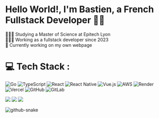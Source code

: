 
# Hello World!, I'm Bastien, a French Fullstack Developer 👋🏼
👨🏼‍🎓 Studying a Master of Science at Epitech Lyon<br>👨🏼‍💻 Working as a fullstack developer since 2023<br> 🛜 Currently working on my own webpage<br></i>

# 💻 Tech Stack :
![Go](https://img.shields.io/badge/go-%2300ADD8.svg?style=for-the-badge&logo=go&logoColor=white)
![TypeScript](https://img.shields.io/badge/typescript-%23007ACC.svg?style=for-the-badge&logo=typescript&logoColor=white)
![React](https://img.shields.io/badge/react-%2320232a.svg?style=for-the-badge&logo=react&logoColor=%2361DAFB) 
![React Native](https://img.shields.io/badge/react_native-%2320232a.svg?style=for-the-badge&logo=react&logoColor=%2361DAFB) 
![Vue.js](https://img.shields.io/badge/vue.js-%2335495e.svg?style=for-the-badge&logo=vuedotjs&logoColor=%234FC08D) 
![AWS](https://img.shields.io/badge/AWS-%23FF9900.svg?style=for-the-badge&logo=amazon-aws&logoColor=white) 
![Render](https://img.shields.io/badge/Render-%2320232a.svg?style=for-the-badge&logo=render&logoColor=white) 
![Vercel](https://img.shields.io/badge/vercel-%23000000.svg?style=for-the-badge&logo=vercel&logoColor=white) 
![GitHub](https://img.shields.io/badge/github-%23121011.svg?style=for-the-badge&logo=github&logoColor=white) 
![GitLab](https://img.shields.io/badge/gitlab-%23FF9900.svg?style=for-the-badge&logo=gitlab&logoColor=white)

![](https://github-readme-stats.vercel.app/api?username=bastctt&theme=default_repocard&hide_border=false&include_all_commits=true&count_private=true) 
![](https://nirzak-streak-stats.vercel.app/?user=bastctt&theme=default_repocard&hide_border=false) 
![](https://github-readme-stats.vercel.app/api/top-langs/?username=bastctt&theme=default_repocard&hide_border=false&include_all_commits=true&count_private=true&layout=compact)

<picture>
  <source media="(prefers-color-scheme: dark)" srcset="https://raw.githubusercontent.com/bastctt/bastctt/output/github-snake-dark.svg" />
  <source media="(prefers-color-scheme: light)" srcset="https://raw.githubusercontent.com/bastctt/bastctt/output/github-snake.svg" />
  <img alt="github-snake" src="https://raw.githubusercontent.com/bastctt/bastctt/output/github-snake.svg" />
</picture>
